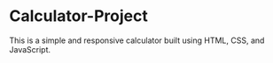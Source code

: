 # Calculator-Project
This is a simple  and responsive calculator  built using HTML, CSS, and JavaScript.
